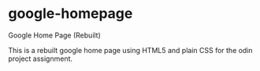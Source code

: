 # google-homepage
Google Home Page (Rebuilt)

This is a rebuilt google home page using HTML5 and plain CSS for the odin project assignment.